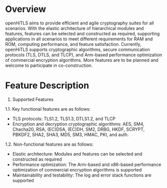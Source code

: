 # Overview

openHiTLS aims to provide efficient and agile cryptography suites for all scenarios. With the elastic architecture of hierarchical modules and features, features can be selected and constructed as required, supporting applications in all scenarios to meet different requirements for RAM and ROM, computing performance, and feature satisfaction. Currently, openHiTLS supports cryptographic algorithms, secure communication protocols (TLS, DTLS, and TLCP), and Arm-based performance optimization of commercial encryption algorithms. More features are to be planned and welcome to participate in co-construction.

# Feature Description

1. Supported Features

1.1. Key functional features are as follows:

* TLS protocols: TLS1.2, TLS1.3, DTLS1.2, and TLCP
* Encryption and decryption cryptographic algorithms: AES, SM4, Chacha20, RSA, (EC)DSA, (EC)DH, SM2, DRBG, HKDF, SCRYPT, PBKDF2, SHA2, SHA3, MD5, SM3, HMAC, PKI, and auth.

1.2. Non-functional features are as follows:

* Elastic architecture: Modules and features can be selected and constructed as required
* Performance optimization: The Arm-based and x86-based performance optimization of commercial encryption algorithms is supported
* Maintainability and testability: The log and error stack functions are supported

